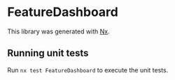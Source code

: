 # FeatureDashboard

This library was generated with [Nx](https://nx.dev).

## Running unit tests

Run `nx test FeatureDashboard` to execute the unit tests.
